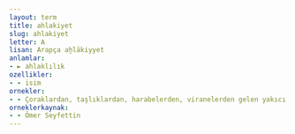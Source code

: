 ```yaml
---
layout: term
title: ahlakiyet
slug: ahlakiyet
letter: A
lisan: Arapça aḫlākiyyet
anlamlar:
- ► ahlaklılık
ozellikler:
- - isim
ornekler:
- - Çoraklardan, taşlıklardan, harabelerden, viranelerden gelen yakıcı bir rüzgâr gibi bazen bir mefkûre cereyanı eser; kurtulmak isteyen, hürriyeti seven, ahlakiyeti insanlık bilen ruhları toplardı.
orneklerkaynak:
- - Ömer Seyfettin
---
```

